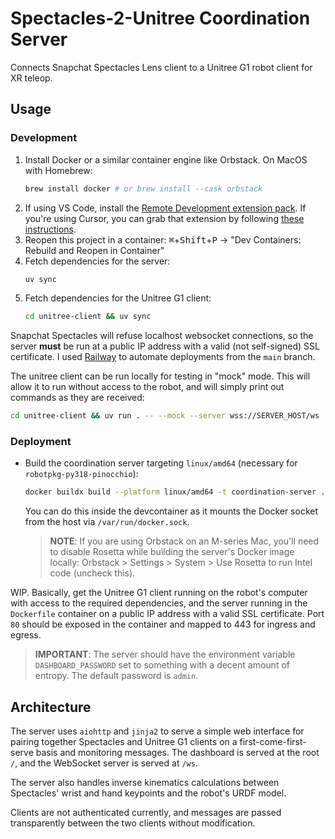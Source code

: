 # Spectacles-2-Unitree Coordination Server

Connects Snapchat Spectacles Lens client to a Unitree G1 robot client for XR teleop.

## Usage

### Development

1. Install Docker or a similar container engine like Orbstack. On MacOS with Homebrew:
   ```sh
   brew install docker # or brew install --cask orbstack
   ```
2. If using VS Code, install the [Remote Development extension pack](vscode:extension/ms-vscode-remote.vscode-remote-extensionpack). If you're using Cursor, you can grab that extension by following [these instructions](https://www.cursor.com/en/how-to-install-extension).
3. Reopen this project in a container: <kbd>⌘</kbd>+<kbd>Shift</kbd>+<kbd>P</kbd> -> "Dev Containers: Rebuild and Reopen in Container"
4. Fetch dependencies for the server:
   ```sh
   uv sync
   ```
5. Fetch dependencies for the Unitree G1 client:
   ```sh
   cd unitree-client && uv sync
   ```

Snapchat Spectacles will refuse localhost websocket connections, so the server **must** be run at a public IP address with a valid (not self-signed) SSL certificate. I used [Railway](https://railway.com) to automate deployments from the `main` branch.

The unitree client can be run locally for testing in "mock" mode. This will allow it to run without access to the robot, and will simply print out commands as they are received:
```sh
cd unitree-client && uv run . -- --mock --server wss://SERVER_HOST/ws
```

### Deployment

- Build the coordination server targeting `linux/amd64` (necessary for `robotpkg-py318-pinocchio`):
  ```sh
  docker buildx build --platform linux/amd64 -t coordination-server .
  ```
  You can do this inside the devcontainer as it mounts the Docker socket from the host via `/var/run/docker.sock`.
   > **NOTE**: If you are using Orbstack on an M-series Mac, you'll need to disable Rosetta while building the server's Docker image locally: Orbstack > Settings > System > Use Rosetta to run Intel code (uncheck this).

WIP. Basically, get the Unitree G1 client running on the robot's computer with access to the required dependencies, and the server running in the `Dockerfile` container on a public IP address with a valid SSL certificate. Port `80` should be exposed in the container and mapped to 443 for ingress and egress.

> **IMPORTANT**: The server should have the environment variable `DASHBOARD_PASSWORD` set to something with a decent amount of entropy. The default password is `admin`.

## Architecture

The server uses `aiohttp` and `jinja2` to serve a simple web interface for pairing together Spectacles and Unitree G1 clients on a first-come-first-serve basis and monitoring messages. The dashboard is served at the root `/`, and the WebSocket server is served at `/ws`.

The server also handles inverse kinematics calculations between Spectacles' wrist and hand keypoints and the robot's URDF model.

Clients are not authenticated currently, and messages are passed transparently between the two clients without modification.